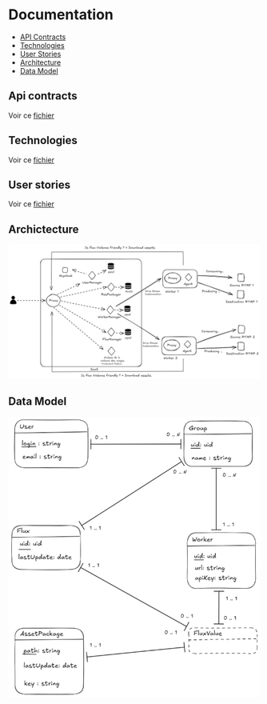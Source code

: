 # Documentation

- [API Contracts](#api-contracts)
- [Technologies](#technologies)
- [User Stories](#user-stories)
- [Architecture](#architecture)
- [Data Model](#data-model)


## Api contracts 

Voir ce [fichier](./files/api-definitions.md)

## Technologies

Voir ce [fichier](./files/technologies.md)

## User stories

Voir ce [fichier](./files/user-stories.md)

## Archictecture 

![](./schemas/archi_global.png)

## Data Model

![](./schemas/data_model.png)

